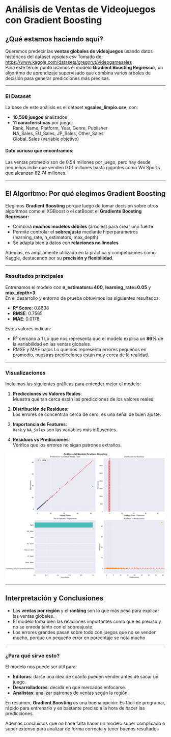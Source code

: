# Análisis de Ventas de Videojuegos con Gradient Boosting
##  ¿Qué estamos haciendo aquí?

Queremos predecir las **ventas globales de videojuegos** usando datos históricos del dataset *vgsales.csv*
Tomado de: https://www.kaggle.com/datasets/gregorut/videogamesales  
Para este tercer punto usamos el modelo **Gradient Boosting Regressor**, un algoritmo de aprendizaje supervisado que combina varios árboles de decisión para generar predicciones más precisas.

---

### El Dataset
La base de este análisis es el dataset **vgsales_limpio.csv**, con:

- **16,598 juegos** analizados  
- **11 características** por juego:  
  Rank, Name, Platform, Year, Genre, Publisher  
  NA_Sales, EU_Sales, JP_Sales, Other_Sales  
  Global_Sales (variable objetivo)  

#### Dato curioso que encontramos:
Las ventas promedio son de 0.54 millones por juego, pero hay desde pequeños indie que venden 0.01 millones hasta gigantes como Wii Sports que alcanzan 82.74 millones.

---

## El Algoritmo: Por qué elegimos Gradient Boosting
Elegimos **Gradient Boosting** porque luego de tomar decision sobre otros algoritmos como el XGBoost o el catBoost el **Gradiente Boosting Regressor:**

- Combina **muchos modelos débiles** (árboles) para crear uno fuerte  
- Permite controlar el **sobreajuste** mediante hiperparámetros (learning_rate, n_estimators, max_depth)  
- Se adapta bien a datos con **relaciones no lineales**  

Además, es ampliamente utilizado en la práctica y competiciones como Kaggle, destacando por su **precisión y flexibilidad**.

---

### Resultados principales
Entrenamos el modelo con **n_estimators=400**, **learning_rate=0.05** y **max_depth=3**.  
En el desarrollo y entorno de prueba obtuvimos los siguientes resultados:

- **R² Score**: 0.8638  
- **RMSE**: 0.7565  
- **MAE**: 0.0178  

Estos valores indican:
- R² cercano a 1 Lo que nos representa que el modelo explica un **86%** de la variabilidad en las ventas globales.  
- RMSE y MAE bajos Lo que nos representa errores pequeños en promedio, nuestras predicciones están muy cerca de la realidad.  

---

### Visualizaciones
Incluimos las siguientes gráficas para entender mejor el modelo:

1. **Predicciones vs Valores Reales**:  
   Muestra qué tan cerca están las predicciones de los valores reales.  

2. **Distribución de Residuos**:  
   Los errores se concentran cerca de cero, es una señal de buen ajuste.  

3. **Importancia de Features**:  
   `Rank` y `NA_Sales` son las variables más influyentes.  

4. **Residuos vs Predicciones**:  
   Verifica que los errores no sigan patrones extraños.  

![Análisis Gradient Boosting](reports/gboost_analysis.png)

---

## Interpretación y Conclusiones

* Las **ventas por región** y el **ranking** son lo que más pesa para explicar las ventas globales.
* El modelo toma bien las relaciones importantes como que es preciso y no se enreda tanto con el sobreajuste.
* Los errores grandes pasan sobre todo con juegos que no se venden mucho, porque un pequeño error en porcentaje se nota mucho

---

### ¿Para qué sirve esto?

El modelo nos puede ser útil para:

* **Editoras**: darse una idea de cuánto pueden vender antes de sacar un juego.
* **Desarrolladores**: decidir en qué mercados enfocarse.
* **Analistas**: analizar patrones de ventas según la región.

En resumen, **Gradient Boosting** es una buena opción:
Es fácil de programar, rápido para entrenarlo y es bastante preciso a la hora de hacer las predicciones.

Además concluimos que no hace falta hacer un modelo super complicado o super extenso para analizar de forma correcta y tener buenos resultados